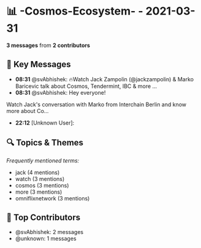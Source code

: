 # 📊 -Cosmos-Ecosystem- - 2021-03-31
**3 messages** from **2 contributors**

## 💬 Key Messages
- **08:31** @svAbhishek: 🔥Watch Jack Zampolin (@jackzampolin) & Marko Baricevic talk about Cosmos, Tendermint, IBC & more ...
- **08:31** @svAbhishek: Hey everyone!

Watch Jack's conversation with Marko from Interchain Berlin and know more about Co...
- **22:12** [Unknown User]: 

## 🔍 Topics & Themes
*Frequently mentioned terms:*
- jack (4 mentions)
- watch (3 mentions)
- cosmos (3 mentions)
- more (3 mentions)
- omniflixnetwork (3 mentions)

## 👥 Top Contributors
- @svAbhishek: 2 messages
- @unknown: 1 messages